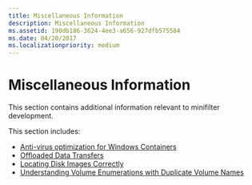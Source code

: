 ```yaml
---
title: Miscellaneous Information
description: Miscellaneous Information
ms.assetid: 190db186-3624-4ee3-a656-927dfb575584
ms.date: 04/20/2017
ms.localizationpriority: medium
---
```


# Miscellaneous Information


This section contains additional information relevant to minifilter development.

This section includes:

* [Anti-virus optimization for Windows Containers](anti-virus-optimization-for-windows-containers.md)  
* [Offloaded Data Transfers](offloaded-data-transfers.md)  
* [Locating Disk Images Correctly](locating-disk-images-correctly.md)  
* [Understanding Volume Enumerations with Duplicate Volume Names](understanding-volume-enumerations-with-duplicate-volume-names.md)

 

 




